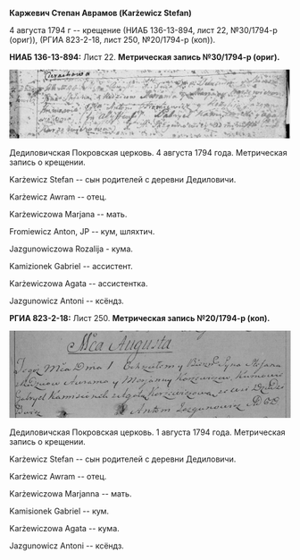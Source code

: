 **Каржевич Степан Аврамов (Karżewicz Stefan)**

4 августа 1794 г -- крещение (НИАБ 136-13-894, лист 22, №30/1794-р
(ориг)), (РГИА 823-2-18, лист 250, №20/1794-р (коп)).

**НИАБ 136-13-894:** Лист 22. **Метрическая запись №30/1794-р (ориг).**

![](./media/39430f02265d0708b7cedffb7bf9209880de69b9.png)

Дедиловичская Покровская церковь. 4 августа 1794 года. Метрическая
запись о крещении.

Karżewicz Stefan -- сын родителей с деревни Дедиловичи.

Karżewicz Awram -- отец.

Karżewiczowa Marjana -- мать.

Fromiewicz Anton, JP -- кум, шляхтич.

Jazgunowiczowa Rozalija - кума.

Kamizionek Gabriel -- ассистент.

Karżewiczowa Agata -- ассистентка.

Jazgunowicz Antoni -- ксёндз.

**РГИА 823-2-18:** Лист 250. **Метрическая запись №20/1794-р (коп).**

![](./media/4c3fce7be4c56276adf90d3639ae47ea829cf41d.png)

Дедиловичская Покровская церковь. 1 августа 1794 года. Метрическая
запись о крещении.

Karżewicz Stefan -- сын родителей с деревни Дедиловичи.

Karżewicz Awram -- отец.

Karżewiczowa Marjanna -- мать.

Kamisionek Gabriel -- кум.

Karżewiczowa Agata -- кума.

Jazgunowicz Antoni -- ксёндз.
